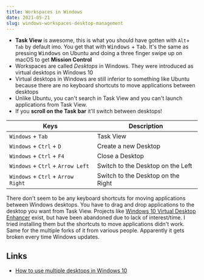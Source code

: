 ```yaml
---
title: Workspaces in Windows
date: 2021-05-21
slug: windows-workspaces-desktop-management
---
```


- **Task View** is awesome, this is what you should have gotten with `Alt`+ `Tab` by default imo. You get that with <kbd>Windows</kbd> + <kbd>Tab</kbd>. It's the same as pressing <kbd>Windows</kbd> on Ubuntu and doing a three finger swipe up on macOS to get **Mission Control**
- Workspaces are called _Desktops_ in Windows. They were introduced as virtual desktops in Windows 10
- Virtual desktops in Windows are still inferior to something like Ubuntu because there are no keyboard shortcuts to move applications between desktops
- Unlike Ubuntu, you can't search in Task View and you can't launch applications from Task View.
- If you **scroll on the Task bar** it'll switch between desktops!

| Keys                               | Description                        |
| ---------------------------------- | ---------------------------------- |
| `Windows` + `Tab`                  | Task View                          |
| `Windows` + `Ctrl` + `D`           | Create a new Desktop               |
| `Windows` + `Ctrl` + `F4`          | Close a Desktop                    |
| `Windows` + `Ctrl` + `Arrow Left`  | Switch to the Desktop on the Left  |
| `Windows` + `Ctrl` + `Arrow Right` | Switch to the Desktop on the Right |

There don't seem to be any keyboard shortcuts for moving applications between Windows desktops. You have to drag and drop applications to the desktop you want from Task View. Projects like [Windows 10 Virtual Desktop Enhancer](https://github.com/sdias/win-10-virtual-desktop-enhancer) exist, but have been abandoned due to lack of interest/time. I tried installing them but the shortcuts to move applications didn't work. Same for the multiple forks of it from various people. Apparently it gets broken every time Windows updates.

## Links

- [How to use multiple desktops in Windows 10](https://www.cnet.com/how-to/how-to-use-multiple-desktops-in-windows-10/)
